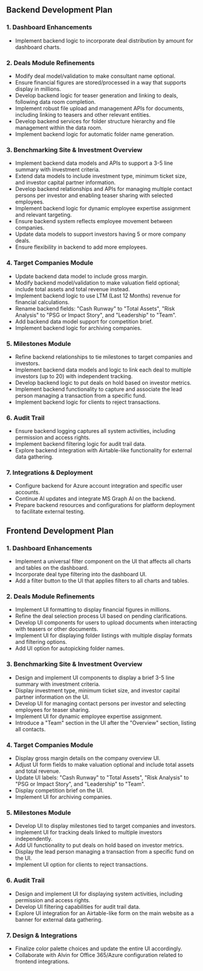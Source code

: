 ## Backend Development Plan

### 1. Dashboard Enhancements
- Implement backend logic to incorporate deal distribution by amount for dashboard charts.

### 2. Deals Module Refinements
- Modify deal model/validation to make consultant name optional.
- Ensure financial figures are stored/processed in a way that supports display in millions.
- Develop backend logic for teaser generation and linking to deals, following data room completion.
- Implement robust file upload and management APIs for documents, including linking to teasers and other relevant entities.
- Develop backend services for folder structure hierarchy and file management within the data room.
- Implement backend logic for automatic folder name generation.

### 3. Benchmarking Site & Investment Overview
- Implement backend data models and APIs to support a 3-5 line summary with investment criteria.
- Extend data models to include investment type, minimum ticket size, and investor capital partner information.
- Develop backend relationships and APIs for managing multiple contact persons per investor and enabling teaser sharing with selected employees.
- Implement backend logic for dynamic employee expertise assignment and relevant targeting.
- Ensure backend system reflects employee movement between companies.
- Update data models to support investors having 5 or more company deals.
- Ensure flexibility in backend to add more employees.

### 4. Target Companies Module
- Update backend data model to include gross margin.
- Modify backend model/validation to make valuation field optional; include total assets and total revenue instead.
- Implement backend logic to use LTM (Last 12 Months) revenue for financial calculations.
- Rename backend fields: "Cash Runway" to "Total Assets", "Risk Analysis" to "PSG or Impact Story", and "Leadership" to "Team".
- Add backend data model support for competition brief.
- Implement backend logic for archiving companies.

### 5. Milestones Module
- Refine backend relationships to tie milestones to target companies and investors.
- Implement backend data models and logic to link each deal to multiple investors (up to 20) with independent tracking.
- Develop backend logic to put deals on hold based on investor metrics.
- Implement backend functionality to capture and associate the lead person managing a transaction from a specific fund.
- Implement backend logic for clients to reject transactions.

### 6. Audit Trail
- Ensure backend logging captures all system activities, including permission and access rights.
- Implement backend filtering logic for audit trail data.
- Explore backend integration with Airtable-like functionality for external data gathering.

### 7. Integrations & Deployment
- Configure backend for Azure account integration and specific user accounts.
- Continue AI updates and integrate MS Graph AI on the backend.
- Prepare backend resources and configurations for platform deployment to facilitate external testing.

## Frontend Development Plan

### 1. Dashboard Enhancements
- Implement a universal filter component on the UI that affects all charts and tables on the dashboard.
- Incorporate deal type filtering into the dashboard UI.
- Add a filter button to the UI that applies filters to all charts and tables.

### 2. Deals Module Refinements
- Implement UI formatting to display financial figures in millions.
- Refine the deal selection process UI based on pending clarifications.
- Develop UI components for users to upload documents when interacting with teasers or other documents.
- Implement UI for displaying folder listings with multiple display formats and filtering options.
- Add UI option for autopicking folder names.

### 3. Benchmarking Site & Investment Overview
- Design and implement UI components to display a brief 3-5 line summary with investment criteria.
- Display investment type, minimum ticket size, and investor capital partner information on the UI.
- Develop UI for managing contact persons per investor and selecting employees for teaser sharing.
- Implement UI for dynamic employee expertise assignment.
- Introduce a "Team" section in the UI after the "Overview" section, listing all contacts.

### 4. Target Companies Module
- Display gross margin details on the company overview UI.
- Adjust UI form fields to make valuation optional and include total assets and total revenue.
- Update UI labels: "Cash Runway" to "Total Assets", "Risk Analysis" to "PSG or Impact Story", and "Leadership" to "Team".
- Display competition brief on the UI.
- Implement UI for archiving companies.

### 5. Milestones Module
- Develop UI to display milestones tied to target companies and investors.
- Implement UI for tracking deals linked to multiple investors independently.
- Add UI functionality to put deals on hold based on investor metrics.
- Display the lead person managing a transaction from a specific fund on the UI.
- Implement UI option for clients to reject transactions.

### 6. Audit Trail
- Design and implement UI for displaying system activities, including permission and access rights.
- Develop UI filtering capabilities for audit trail data.
- Explore UI integration for an Airtable-like form on the main website as a banner for external data gathering.

### 7. Design & Integrations
- Finalize color palette choices and update the entire UI accordingly.
- Collaborate with Alvin for Office 365/Azure configuration related to frontend integrations.
